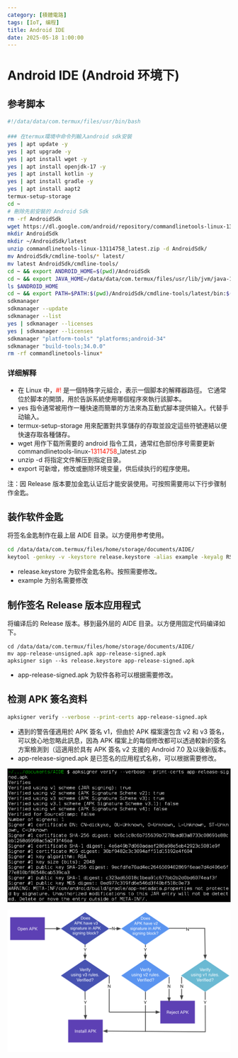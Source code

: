 ```yaml
---
category: [積體電路]
tags: [IoT, 编程]
title: Android IDE
date: 2025-05-18 1:00:00
---
```


<style>
  table {
    width: 100%
    }
  td {
    vertical-align: center;
    text-align: center;
  }
  table.inputT{
    margin: 10px;
    width: auto;
    margin-left: auto;
    margin-right: auto;
    border: none;
  }
  input{
    text-align: center;
    padding: 0px 10px;
  }
  iframe{
    width: 100%;
    display: block;
    border-style:none;
  }
</style>

# Android IDE (Android 环境下)

## 参考脚本

```sh
#!/data/data/com.termux/files/usr/bin/bash

### 在termux環境中命令列輸入android sdk安裝
yes | apt update -y
yes | apt upgrade -y
yes | apt install wget -y
yes | apt install openjdk-17 -y
yes | apt install kotlin -y
yes | apt install gradle -y
yes | apt install aapt2
termux-setup-storage
cd ~
# 刪除先前安裝的 Android Sdk
rm -rf AndroidSdk
wget https://dl.google.com/android/repository/commandlinetools-linux-13114758_latest.zip
mkdir AndroidSdk
mkdir ~/AndroidSdk/latest
unzip commandlinetools-linux-13114758_latest.zip -d AndroidSdk/
mv AndroidSdk/cmdline-tools/* latest/
mv latest AndroidSdk/cmdline-tools/
cd ~ && export ANDROID_HOME=$(pwd)/AndroidSdk
cd ~ && export JAVA_HOME=/data/data/com.termux/files/usr/lib/jvm/java-17-openjdk
ls $ANDROID_HOME
cd ~ && export PATH=$PATH:$(pwd)/AndroidSdk/cmdline-tools/latest/bin:$(pwd)/AndroidSdk/platform-tools
sdkmanager
sdkmanager --update
sdkmanager --list
yes | sdkmanager --licenses
yes | sdkmanager --licenses
sdkmanager "platform-tools" "platforms;android-34"
sdkmanager "build-tools;34.0.0"
rm -rf commandlinetools-linux*
```

### 详细解释

 - 在 Linux 中，<font color="#FF1000">#!</font> 是一個特殊字元組合，表示一個脚本的解釋器路徑。 它通常位於脚本的開頭，用於告訴系統使用哪個程序來執行該脚本。
 - yes 指令通常被用作一種快速而簡單的方法來為互動式腳本提供输入。代替手动输入。
 - termux-setup-storage 用來配置對共享儲存的存取並設定這些符號連結以便快速存取各種儲存。
 - wget 用作下载所需要的 android 指令工具，通常红色部份序号需要更新 commandlinetools-linux-<font color="#FF1000">13114758</font>_latest.zip
 - unzip -d 将指定文件解压到指定目录。
 - export 可新增，修改或删除环境变量，供后续执行的程序使用。


注：因 Release 版本要加金匙认证后才能安装使用。可按照需要用以下行步骤制作金匙。

## 装作软件金匙

将签名金匙制作在最上层 AIDE 目录。以方便用参考使用。

```sh
cd /data/data/com.termux/files/home/storage/documents/AIDE/
keytool -genkey -v -keystore release.keystore -alias example -keyalg RSA -keysize 2048 -validity 10000
```
 - release.keystore 为软件金匙名称。按照需要修改。
 - example 为别名需要修改

## 制作签名 Release 版本应用程式

将编译后的 Release 版本。移到最外层的 AIDE 目录。以方便用固定代码编译如下。

```
cd /data/data/com.termux/files/home/storage/documents/AIDE/
mv app-release-unsigned.apk app-release-signed.apk
apksigner sign --ks release.keystore app-release-signed.apk
```

 - app-release-signed.apk 为软件各称可以根据需要修改。

## 检测 APK 簽名资料

```sh
apksigner verify --verbose --print-certs app-release-signed.apk
```


 - 遇到的警告僅適用於 APK 簽名 v1，但由於 APK 檔案還包含 v2 和 v3 簽名，可以放心地忽略此訊息，因為 APK 檔案上的每個修改都可以透過較新的簽名方案檢測到（這適用於具有 APK 簽名 v2 支援的 Android 7.0 及以後新版本。
 - app-release-signed.apk 是已签名的应用程式名称，可以根据需要修改。

![Alt X](../assets/img/android/android-vp.png)

![Alt X](../assets/img/android/apk-vp.png)